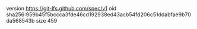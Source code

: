 version https://git-lfs.github.com/spec/v1
oid sha256:959b45f5bccca3fde46cd192938ed43acb54fd206c51ddabfae9b70da568543b
size 459

